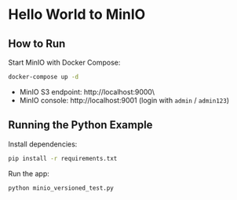 # Hello World to MinIO


## How to Run

Start MinIO with Docker Compose:

``` bash
docker-compose up -d
```

-   MinIO S3 endpoint: http://localhost:9000\
-   MinIO console: http://localhost:9001 (login with `admin` /
    `admin123`)

## Running the Python Example

Install dependencies:

``` bash
pip install -r requirements.txt
```

Run the app:

``` bash
python minio_versioned_test.py
```

